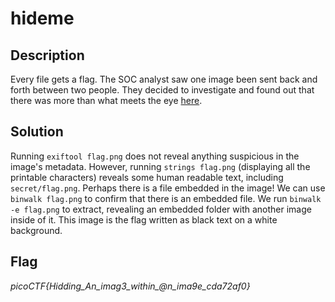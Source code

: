 # hideme

## Description

Every file gets a flag.
The SOC analyst saw one image been sent back and forth between two people. They decided to investigate and found out that there was more than what meets the eye [here](https://artifacts.picoctf.net/c/259/flag.png).

## Solution

Running `exiftool flag.png` does not reveal anything suspicious in the image's metadata. However, running `strings flag.png` (displaying all the printable characters) reveals some human readable text, including `secret/flag.png`. Perhaps there is a file embedded in the image! We can use `binwalk flag.png` to confirm that there is an embedded file. We run `binwalk -e flag.png` to extract, revealing an embedded folder with another image inside of it. This image is the flag written as black text on a white background.

## Flag

*picoCTF{Hidding_An_imag3_within_@n_ima9e_cda72af0}*
